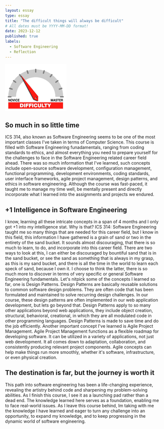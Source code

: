 ```yaml
---
layout: essay
type: essay
title: "The difficult things will always be difficult"
# All dates must be YYYY-MM-DD format!
date: 2023-12-12
published: true
labels:
  - Software Engineering
  - Reflection
---
```


<img width="200px" class="rounded float-start pe-4" src="../img/difficulty/degree_difficulty.jpg">

## So much in so little time

ICS 314, also known as Software Engineering seems to be one of the most important classes I've taken in terms of Computer Science. This course is filled with Software Engineering funadamentals, ranging from coding standards to ethics, and almost everything you need to prepare yourself for the challenges to face in the Software Engineering related career field ahead. There was so much information that I've learned, such concepts include open-source software development, configuration management, functional programming, development environments, coding standards, user interface frameworks, agile project management, design patterns, and ethics in software engineering. Although the course was fast-paced, it taught me to manage my time well, be mentally present and directly incorporate what I learned into the assignments and projects we endured.

## +1 Intelligence in Software Engineering

I know, learning all these intricate concepts in a span of 4 months and I only got +1 into my intelligence stat. Why is that? ICS 314: Software Engineering taught me so many things that are needed for this career field, but I know in this field, this information I have gathered is a grain of sand or two in the entirety of the sand bucket. It sounds almost discouraging, that there is so much to learn, to do, and incorporate into this career field. There are two ways to look at this, I can either be discouraged by bountiful sand that is in the sand bucket, or see the sand as something that is always in my grasp, as this is my sand bucket, and there is all the time in the world to learn each speck of sand, because I own it. I choose to think the latter, there is so much more to discover in terms of very specific or general Software Engineering fundamentals. Let's nitpick some of the concepts I learned so far, one is Design Patterns. Design Patterns are basically reusable solutions to common software design problems. They are often code that has been formulated and maintained to solve recurring design challenges. In our course, these design patterns are often implemented in our web application development, but lets go beyond that. Design Patterns apply to so many other applications beyond web applications, they include object creation, structural, behavioral, creational, in which they are all modulated code in other programming languages. Design Patterns is made to save time and do the job efficiently. Another important concept I've learned is Agile Project Management. Agile Project Management functions as a flexible roadmap for developing software. It can be utilized in a variety of applications, not just web development. It all comes down to adaptation, collaboration, and consistently producing relevant project components. Agile concepts can help make things run more smoothly, whether it's software, infrastructure, or even physical creation.

## The destination is far, but the journey is worth it

This path into software engineering has been a life-changing experience, revealing the artistry behind code and sharpening my problem-solving abilities. As I finish this course, I see it as a launching pad rather than a dead end. The knowledge learned here serves as a foundation, enabling me to face real-world issues. As I leave this course behind, Im taking with me the knowledge I have learned and eager to turn any challenge into an opportunity, to expand my knowledge, and to keep progressing in the dynamic world of software engineering. 
